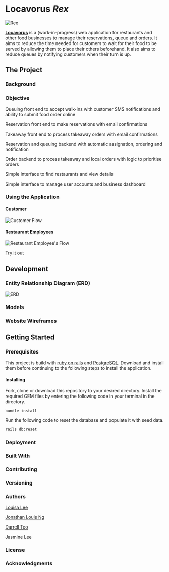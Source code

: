 # Locavorus _Rex_

![Rex](http://i.imgur.com/VMuQpkL.png)

[**Locavorus**](https://locavorusrex.herokuapp.com/) is a (work-in-progress) web application for restaurants and other food businesses to manage their reservations, queue and orders. It aims to reduce the time needed for customers to wait for their food to be served by allowing them to place their others beforehand. It also aims to reduce queues by notifying customers when their turn is up.

## The Project

### Background

### Objective

Queuing front end to accept walk-ins with customer SMS notifications and ability to submit food order online

Reservation front end to make reservations with email confirmations

Takeaway front end to process takeaway orders with email confirmations

Reservation and queuing backend with automatic assignation, ordering and notification

Order backend to process takeaway and local orders with logic to prioritise orders

Simple interface to find restaurants and view details

Simple interface to manage user accounts and business dashboard

### Using the Application

#### Customer

![Customer Flow]()

#### Restaurant Employees

![Restaurant Employee's Flow]()

[Try it out](https://locavorusrex.herokuapp.com)

## Development

### Entity Relationship Diagram (ERD)

![ERD]()

### Models

### Website Wireframes

## Getting Started


### Prerequisites

This project is build with [ruby on rails](http://rubyonrails.org/) and [PostgreSQL](https://www.postgresql.org/). Download and install them before continuing to the following steps to install the application.

#### Installing

Fork, clone or download this repository to your desired directory. Install the required GEM files by entering the following code in your terminal in the directory.

```
bundle install
```

Run the following code to reset the database and populate it with seed data.

```
rails db:reset
```

### Deployment


### Built With


### Contributing


### Versioning


### Authors
[Louisa Lee](https://github.com/imouto2005)

[Jonathan Louis Ng](https://github.com/noll-fyra)

[Darrell Teo](https://github.com/darrelltzj)

Jasmine Lee

### License


### Acknowledgments

